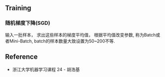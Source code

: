 ## Training

### 随机梯度下降(SGD)
 输入一批样本， 求出这些样本的梯度平均值， 根据平均值改变参数, 称为Batch或者Mini-Batch, batch的样本数量大致设置为50~200不等.


## Reference
* 浙江大学机器学习课程 24 - 胡浩基
